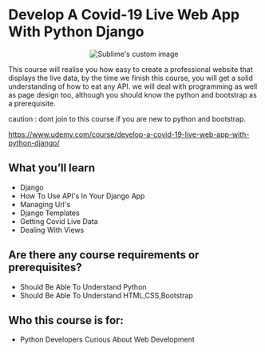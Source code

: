 # Develop A Covid-19 Live Web App With Python Django

<p align="center"><img src="https://github.com/RIT-MESH/Covid19-projects/blob/main/Develop%20A%20Covid-19%20Live%20Web%20App%20With%20Python%20Django/screenshot.JPG?raw=true"alt="Sublime's custom image"/>
</p>

This course will realise you how easy to create a professional website that displays the live data,
by the time we finish this course, you will get a solid understanding of how to eat any API.
we will deal with programming as well as page design too, although you should know the python and bootstrap as a prerequisite.


caution : dont join to this course if you are new to python and bootstrap.

https://www.udemy.com/course/develop-a-covid-19-live-web-app-with-python-django/

## What you’ll learn
  - Django
  - How To Use API's In Your Django App
  - Managing Url's
  - Django Templates
  - Getting Covid Live Data
  - Dealing With Views
## Are there any course requirements or prerequisites?
  - Should Be Able To Understand Python
  - Should Be Able To Understand HTML,CSS,Bootstrap
## Who this course is for:
  - Python Developers Curious About Web Development

